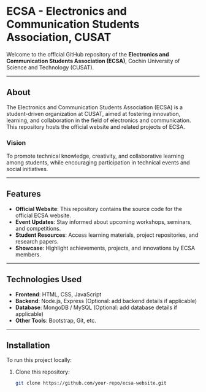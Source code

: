 # ECSA - Electronics and Communication Students Association, CUSAT

Welcome to the official GitHub repository of the **Electronics and Communication Students Association (ECSA)**, Cochin University of Science and Technology (CUSAT).

---

## About

The Electronics and Communication Students Association (ECSA) is a student-driven organization at CUSAT, aimed at fostering innovation, learning, and collaboration in the field of electronics and communication. This repository hosts the official website and related projects of ECSA.

### Vision

To promote technical knowledge, creativity, and collaborative learning among students, while encouraging participation in technical events and social initiatives.

---

## Features

- **Official Website**: This repository contains the source code for the official ECSA website.
- **Event Updates**: Stay informed about upcoming workshops, seminars, and competitions.
- **Student Resources**: Access learning materials, project repositories, and research papers.
- **Showcase**: Highlight achievements, projects, and innovations by ECSA members.

---

## Technologies Used

- **Frontend**: HTML, CSS, JavaScript
- **Backend**: Node.js, Express (Optional: add backend details if applicable)
- **Database**: MongoDB / MySQL (Optional: add database details if applicable)
- **Other Tools**: Bootstrap, Git, etc.

---

## Installation

To run this project locally:

1. Clone this repository:
   ```bash
   git clone https://github.com/your-repo/ecsa-website.git
